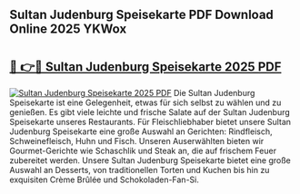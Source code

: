 ## Sultan Judenburg Speisekarte PDF Download Online 2025 YKWox

# <h2><a href="http://gc7dzb.nevu.top/?p=Sultan+Judenburg+Speisekarte">🔗 👉🔴 Sultan Judenburg Speisekarte 2025 PDF</a></h2>

[![Sultan Judenburg Speisekarte 2025 PDF](https://i.imgur.com/dBaPXMq.png)](http://gc7dzb.nevu.top/?p=Sultan+Judenburg+Speisekarte)
Die Sultan Judenburg Speisekarte ist eine Gelegenheit, etwas für sich selbst zu wählen und zu genießen. Es gibt viele leichte und frische Salate auf der Sultan Judenburg Speisekarte unseres Restaurants. Für Fleischliebhaber bietet unsere Sultan Judenburg Speisekarte eine große Auswahl an Gerichten: Rindfleisch, Schweinefleisch, Huhn und Fisch. Unseren Auserwählten bieten wir Gourmet-Gerichte wie Schaschlik und Steak an, die auf frischem Feuer zubereitet werden. Unsere Sultan Judenburg Speisekarte bietet eine große Auswahl an Desserts, von traditionellen Torten und Kuchen bis hin zu exquisiten Crème Brûlée und Schokoladen-Fan-Si.
